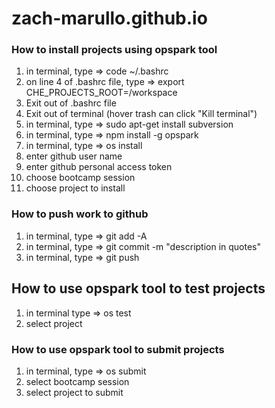 # zach-marullo.github.io

### How to install projects using opspark tool
1) in terminal, type => code ~/.bashrc
2) on line 4 of .bashrc file, type => export CHE_PROJECTS_ROOT=/workspace
3) Exit out of .bashrc file
4) Exit out of terminal (hover trash can click "Kill terminal")
5) in terminal, type => sudo apt-get install subversion
6) in terminal, type => npm install -g opspark
7) in terminal, type => os install
8) enter github user name
9) enter github personal access token
10) choose bootcamp session
11) choose project to install

### How to push work to github
1) in terminal, type => git add -A
2) in terminal, type => git commit -m "description in quotes"
3) in terminal, type => git push


## How to use opspark tool to test projects
1) in terminal type => os test
2) select project

### How to use opspark tool to submit projects
1) in terminal, type => os submit
2) select bootcamp session
3) select project to submit
